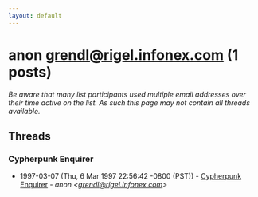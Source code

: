```yaml
---
layout: default
---
```


# anon <grendl@rigel.infonex.com> (1 posts)

_Be aware that many list participants used multiple email addresses over their time active on the list. As such this page may not contain all threads available._

## Threads

### Cypherpunk Enquirer
+ 1997-03-07 (Thu, 6 Mar 1997 22:56:42 -0800 (PST)) - [Cypherpunk Enquirer](/archive/1997/03/199dafe2d862b7cd86819b217e196ee0202c291b4baf7c9401a6397fffa1b337) - _anon \<grendl@rigel.infonex.com\>_

